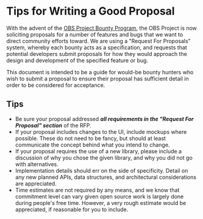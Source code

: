 # Tips for Writing a Good Proposal

With the advent of the [OBS Project Bounty Program](https://github.com/obsproject/obs-studio/wiki/OBS-Project-Bounty-Program), the OBS Project is now soliciting proposals for a number of features and bugs that we want to direct community efforts toward. We are using a "Request For Proposals" system, whereby each bounty acts as a specification, and requests that potential developers submit proposals for how they would approach the design and development of the specified feature or bug.

This document is intended to be a guide for would-be bounty hunters who wish to submit a proposal to ensure their proposal has sufficient detail in order to be considered for acceptance.

## Tips

* Be sure your proposal addressed ***all requirements in the "Request For Proposal" section*** of the RFP.
* If your proposal includes changes to the UI, include mockups where possible. These do not need to be fancy, but should at least communicate the concept behind what you intend to change.
* If your proposal requires the use of a new library, please include a discussion of why you chose the given library, and why you did not go with alternatives.
* Implementation details should err on the side of specificity. Detail on any new planned APIs, data structures, and architectural considerations are appreciated.
* Time estimates are not required by any means, and we know that commitment level can vary given open source work is largely done during people's free time. However, a very rough estimate would be appreciated, if reasonable for you to include.